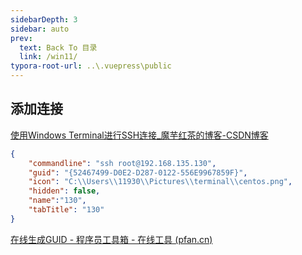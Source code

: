 ```yaml
---
sidebarDepth: 3
sidebar: auto
prev:
  text: Back To 目录
  link: /win11/
typora-root-url: ..\.vuepress\public
---
```




## 添加连接

[使用Windows Terminal进行SSH连接_魔芋红茶的博客-CSDN博客](https://blog.csdn.net/hy6533/article/details/115678644)

```json
{
    "commandline": "ssh root@192.168.135.130",
    "guid": "{52467499-D0E2-D287-0122-556E9967859F}",
    "icon": "C:\\Users\\11930\\Pictures\\terminal\\centos.png",
    "hidden": false,
    "name":"130",
    "tabTitle": "130"
}
```

[在线生成GUID - 程序员工具箱 - 在线工具 (pfan.cn)](http://tool.pfan.cn/guidgen)
